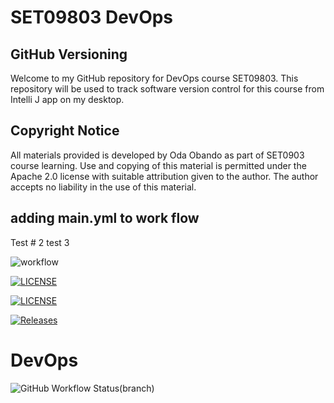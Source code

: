 # SET09803 DevOps
## GitHub Versioning
Welcome to my GitHub repository for DevOps
course SET09803. This repository will be used to
track software version control for this course
from Intelli J app on my desktop.



## Copyright Notice
All materials provided is developed by Oda Obando as part 
of SET0903 course learning. Use and copying of this material
is permitted under the Apache 2.0 license
with suitable attribution given to the 
author.
The author accepts no liability in the use
of this material.

## adding main.yml to work flow 
Test # 2
test 3

![workflow](https://github.com/oobando-40725271/sem/actions/workflows/main.yml/badge.svg)

 [![LICENSE](https://img.shields.io/github/license/Tarzo-Vain/devops.svg?style=flat-square)](https://github.com/Tarzo-Vain/devops/blob/master/LICENSE)

[![LICENSE](https://img.shields.io/github/license/oobando-40725271/devops.svg?style=flat-square)](https://github.com/oobando-40725271/devops/blob/master/LICENSE)

[![Releases](https://img.shields.io/github/release/oobando-40725271/devops/all.svg?style=flat-square)](https://github.com/oobando-40725271/devops/releases)
# DevOps
![GitHub Workflow Status(branch)](https://img.shields.io/github/workflow/status/oobando-40725271/sem/push/<branch>?style=flat-square)
